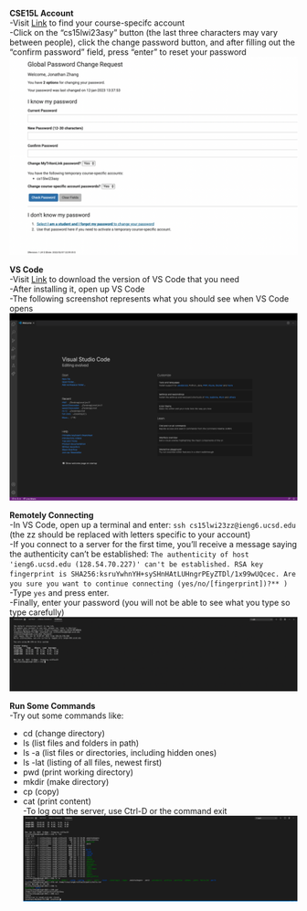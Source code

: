 **CSE15L Account**\
-Visit [Link](https://sdacs.ucsd.edu/~icc/index.php) to find your course-specifc account\
-Click on the “cs15lwi23asy” button (the last three characters may vary between people), click the change password button, and after filling out the “confirm password” field, press “enter” to reset your password
![Image](changePw.png)

**VS Code**\
-Visit [Link](https://code.visualstudio.com/download) to download the version of VS Code that you need\
-After installing it, open up VS Code\
-The following screenshot represents what you should see when VS Code opens
![Image](vs.png)

**Remotely Connecting**\
-In VS Code, open up a terminal and enter: ```ssh cs15lwi23zz@ieng6.ucsd.edu``` (the zz should be replaced with letters specific to your account)\
-If you connect to a server for the first time, you’ll receive a message saying the authenticity can’t be established: ```The authenticity of host 'ieng6.ucsd.edu (128.54.70.227)' can't be established. RSA key fingerprint is SHA256:ksruYwhnYH+sySHnHAtLUHngrPEyZTDl/1x99wUQcec. Are you sure you want to continue connecting (yes/no/[fingerprint])?** )```\
-Type ```yes``` and press enter.\
-Finally, enter your password (you will not be able to see what you type so type carefully)
![Image](remote.png)

**Run Some Commands**\
-Try out some commands like:
* cd (change directory)
* ls (list files and folders in path)
* ls -a (list files or directories, including hidden ones)
* ls -lat (listing of all files, newest first)
* pwd (print working directory)
* mkdir (make directory)
* cp (copy)
* cat (print content)\
-To log out the server, use Ctrl-D or the command exit
![Image](commands.png)
